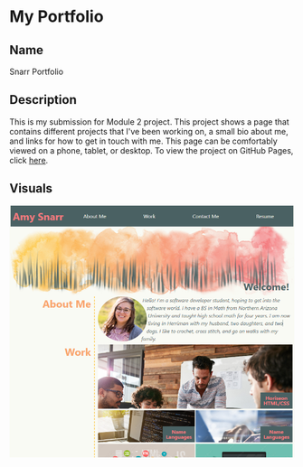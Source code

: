# My Portfolio

## Name
Snarr Portfolio

## Description
This is my submission for Module 2 project. This project shows a page that contains
different projects that I've been working on, a small bio about me, and links for
how to get in touch with me. This page can be comfortably viewed on a phone, tablet, or desktop. To view the project
on GitHub Pages, click [here](https://sifrult.github.io/snarr-portfolio/).

## Visuals
![screenshot](./assets/images/portfolio-visual.PNG)
